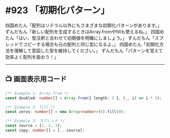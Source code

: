 # #923 「初期化パターン」

四国めたん「配列はリテラル以外にもさまざまな初期化パターンがあります。」
ずんだもん「新しい配列を生成するときはArray.fromやfillも使えるね。」
四国めたん「はい、型注釈と合わせて初期値を明確にしましょう。」
ずんだもん「スプレッドでコピーする場合も元の配列と同じ型になるよ。」
四国めたん「初期化方法を理解して意図した型を維持してください。」
ずんだもん「パターンを覚えて効率よく配列を扱おう！」

---

## 📺 画面表示用コード

```typescript
/** Example 1: Array.from */
const doubled: number[] = Array.from({ length: 3 }, (_, i) => i * 2);

/** Example 2: fill */
const zeros: number[] = new Array<number>(5).fill(0);

/** Example 3: スプレッド */
const source = [1, 2, 3];
const copy: number[] = [...source];
```
